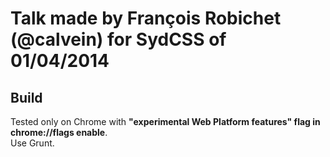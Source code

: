 # Talk made by François Robichet (@calvein) for SydCSS of 01/04/2014

## Build
Tested only on Chrome with __"experimental Web Platform features" flag in chrome://flags enable__.  
Use Grunt.